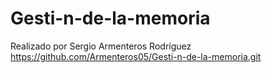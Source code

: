 # Gesti-n-de-la-memoria
Realizado por Sergio Armenteros Rodríguez
https://github.com/Armenteros05/Gesti-n-de-la-memoria.git
